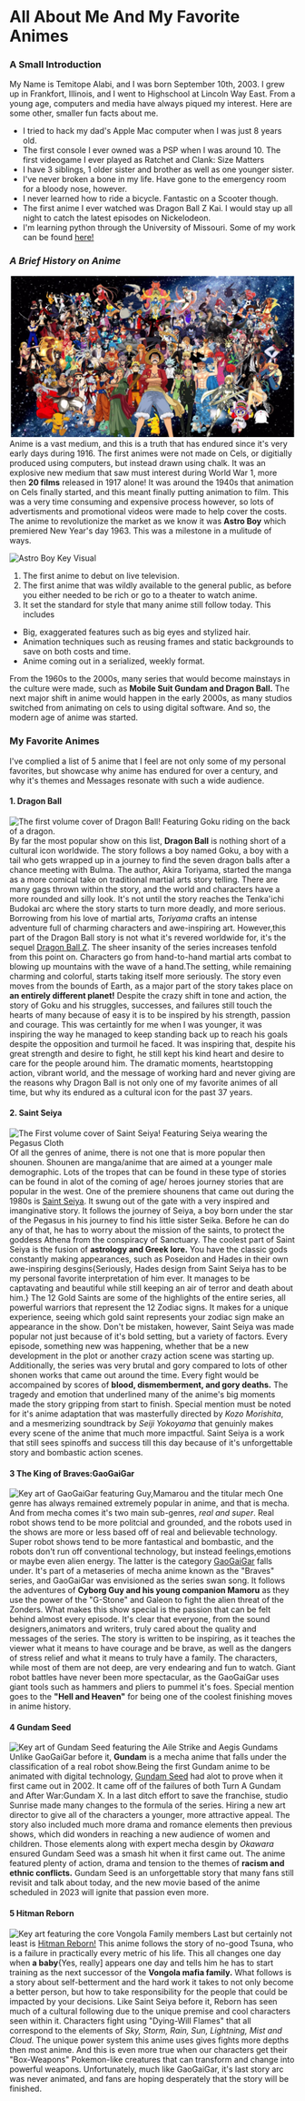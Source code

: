 # All About Me And My Favorite Animes
### A Small Introduction
My Name is Temitope Alabi, and I was born September 10th, 2003. I grew up in Frankfort, Illinois, and I went to Highschool at Lincoln Way East. From a young age, computers and media have always piqued my interest. Here are some other, smaller fun facts about me.
* I tried to hack my dad's Apple Mac computer when I was just 8 years old.
* The first console I ever owned was a PSP when I was around 10. The first videogame I ever played as Ratchet and Clank: Size Matters
* I have 3 siblings, 1 older sister and brother as well as one younger sister.
* I've never broken a bone in my life. Have gone to the emergency room for a bloody nose, however.
* I never learned how to ride a bicycle. Fantastic on a Scooter though.
* The first anime I ever watched was Dragon Ball Z Kai. I would stay up all night to catch the latest episodes on Nickelodeon.
* I'm learning python through the University of Missouri. Some of my work can be found [here!](./code.md)

### _A Brief History on Anime_
![Collage featuring various anime characters](https://github.com/Keylith2020/Midterm-Project/blob/main/Anime%20photo.jpg) 
Anime is a vast medium, and this is a truth that has endured since it's very early days during 1916. The first animes were not made on Cels, or digitially produced using computers, but instead drawn using chalk. It was an explosive new medium that saw must interest during World War 1, more then **20 films** released in 1917 alone! It was around the 1940s that animation on Cels finally started, and this meant finally putting animation to film. This was a very time consuming and expensive process however, so lots of advertisments and promotional videos were made to help cover the costs. The anime to revolutionize the market as we know it was **Astro Boy** which premiered New Year's day 1963. This was a milestone in a mulitude of ways.

![Astro Boy Key Visual](https://www.imdb.com/title/tt0056739/mediaviewer/rm4071041024/)

1. The first anime to debut on live television.
2. The first anime that was wildly available to the general public, as before you either needed to be rich or go to a theater to watch anime.
3. It set the standard for style that many anime still follow today. This includes
* Big, exaggerated features such as big eyes and stylized hair.
* Animation techniques such as reusing frames and static backgrounds to save on both costs and time.
* Anime coming out in a serialized, weekly format.  

From the 1960s to the 2000s, many series that would become mainstays in the culture were made, such as **Mobile Suit Gundam and Dragon Ball.** The next major shift in anime would happen in the early 2000s, as many studios switched from animating on cels to using digital software. And so, the modern age of anime was started.
### My Favorite Animes
I've complied a list of 5 anime that I feel are not only some of my personal favorites, but showcase why anime has endured for over a century, and why it's themes and Messages resonate with such a wide audience.
#### 1. Dragon Ball
![The first volume cover of Dragon Ball! Featuring Goku riding on the back of a dragon.][Goku]
By far the most popular show on this list, **Dragon Ball** is nothing short of a cultural icon worldwide. The story follows a boy named Goku, a boy with a tail who gets wrapped up in a journey to find the seven dragon balls after a chance meeting with Bulma. The author, Akira Toriyama, started the manga as a more comical take on traditional martial arts story telling. There are many gags thrown within the story, and the world and characters have a more rounded and silly look. It's not until the story reaches the Tenka'ichi Budokai arc where the story starts to turn more deadly, and more serious. Borrowing from his love of martial arts, _Toriyama_ crafts an intense adventure full of charming characters and awe-inspiring art. However,this part of the Dragon Ball story is not what it's revered worldwide for, it's the sequel [Dragon Ball Z](https://www.funimation.com/shows/dragon-ball-z-kai/). The sheer insanity of the series increases tenfold from this point on. Characters go from hand-to-hand martial arts combat to blowing up mountains with the wave of a hand.The setting, while remaining charming and colorful, starts taking itself more seriously. The story even moves from the bounds of Earth, as a major part of the story takes place on **an entirely different planet!** Despite the crazy shift in tone and action, the story of Goku and his struggles, successes, and failures still touch the hearts of many because of easy it is to be inspired by his strength, passion and courage. This was certaintly for me when I was younger, it was inspiring the way he managed to keep standing back up to reach his goals despite the opposition and turmoil he faced. It was inspiring that, despite his great strength and desire to fight, he still kept his kind heart and desire to care for the people around him. The dramatic moments, heartstopping action, vibrant world, and the message of working hard and never giving are the reasons why Dragon Ball is not only one of my favorite animes of all time, but why its endured as a cultural icon for the past 37 years.
#### 2. Saint Seiya
![The First volume cover of Saint Seiya! Featuring Seiya wearing the Pegasus Cloth][Seiya]
Of all the genres of anime, there is not one that is more popular then shounen. Shounen are manga/anime that are aimed at a younger male demographic. Lots of the tropes that can be found in these type of stories can be found in alot of the coming of age/ heroes journey stories that are popular in the west. One of the premiere shounens that came out during the 1980s is [Saint Seiya](https://www.netflix.com/title/70273371). It swung out of the gate with a very inspired and imanginative story. It follows the journey of Seiya, a boy born under the star of the Pegasus in his journey to find his little sister Seika. Before he can do any of that, he has to worry about the mission of the saints, to protect the goddess Athena from the conspiracy of Sanctuary. The coolest part of Saint Seiya is the fusion of **astrology and Greek lore.** You have the classic gods constantly making appearances, such as Poseidon and Hades in their own awe-inspiring desgins{Seriously, Hades design from Saint Seiya has to be my personal favorite interpretation of him ever. It manages to be captavating and beautiful while still keeping an air of terror and death about him.} The 12 Gold Saints are some of the highlights of the entire series, all powerful warriors that represent the 12 Zodiac signs. It makes for a unique experience, seeing which gold saint represents your zodiac sign make an appearance in the show. Don't be mistaken, however, Saint Seiya was made popular not just because of it's bold setting, but a variety of factors. Every episode, something new was happening, whether that be a new development in the plot or another crazy action scene was starting up. Additionally, the series was very brutal and gory compared to lots of other shonen works that came out around the time. Every fight would be accompained by scores of **blood, dismemberment, and gory deaths.** The tragedy and emotion that underlined many of the anime's big moments made the story gripping from start to finish. Special mention must be noted for it's anime adaptation that was masterfully directed by _Kozo Morishita_, and a mesmerizing soundtrack by _Seiji Yokoyama_ that genuinly makes every scene of the anime that much more impactful. Saint Seiya is a work that still sees spinoffs and success till this day because of it's unforgettable story and bombastic action scenes.
#### 3  The King of Braves:GaoGaiGar
![Key art of GaoGaiGar featuring Guy,Mamarou and the titular mech][Guy]
One genre has always remained extremely popular in anime, and that is mecha. And from mecha comes it's two main sub-genres, _real and super_. Real robot shows tend to be more politcial and grounded, and the robots used in the shows are more or less based off of real and believable technology. Super robot shows tend to be more fantastical and bombastic, and the robots don't run off conventional technology, but instead feelings,emotions or maybe even alien energy. The latter is the category [GaoGaiGar](https://myanimelist.net/anime/890/Yuusha-Ou_GaoGaiGar) falls under. It's part of a metaseries of mecha anime known as the "Braves" series, and GaoGaiGar was envisioned as the series swan song. It follows the adventures of **Cyborg Guy and his young companion Mamoru** as they use the power of the "G-Stone" and Galeon to fight the alien threat of the Zonders. What makes this show special is the passion that can be felt behind almost every episode. It's clear that everyone, from the sound designers,animators and writers, truly cared about the quality and messages of the series. The story is written to be inspiring, as it teaches the viewer what it means to have courage and be brave, as well as the dangers of stress relief and what it means to truly have a family. The characters, while most of them are not deep, are very endearing and fun to watch. Giant robot battles have never been more spectacular, as the GaoGaiGar uses giant tools such as hammers and pliers to pummel it's foes. Special mention goes to the **"Hell and Heaven"** for being one of the coolest finishing moves in anime history.
#### 4 Gundam Seed
![Key art of Gundam Seed featuring the Aile Strike and Aegis Gundams][Seed]
 Unlike GaoGaiGar before it, **Gundam** is a mecha anime that falls under the classification of a real robot show.Being the first Gundam anime to be animated with digital technology, [Gundam Seed](https://www.crunchyroll.com/mobile-suit-gundam-seed) had alot to prove when it first came out in 2002. It came off of the failures of both Turn A Gundam and After War:Gundam X. In a last ditch effort to save the franchise, studio Sunrise made many changes to the formula of the series. Hiring a new art director to give all of the characters a younger, more attractive appeal. The story also included much more drama and romance elements then previous shows, which did wonders in reaching a new audience of women and children. Those elements along with expert mecha desgin by _Okawara_ ensured Gundam Seed was a smash hit when it first came out. The anime featured plenty of action, drama and tension to the themes of **racism and ethnic conflicts.** Gundam Seed is an unforgettable story that many fans still revisit and talk about today, and the new movie based of the anime scheduled in 2023 will ignite that passion even more.
 #### 5 Hitman Reborn
 ![Key art featuring the core Vongola Family members][Vongola]
 Last but certainly not least is [Hitman Reborn!](https://www.crunchyroll.com/reborn) This anime follows the story of no-good Tsuna, who is a failure in practically every metric of his life. This all changes one day when **a baby**{Yes, really] appears one day and tells him he has to start training as the next successor of the **Vongola mafia family.** What follows is a story about self-betterment and the hard work it takes to not only become a better person, but how to take responsibility for the people that could be impacted by your decisions. Like Saint Seiya before it, Reborn has seen much of a cultural following due to the unique premise and cool characters seen within it. Characters fight using "Dying-Will Flames" that all correspond to the elements of _Sky, Storm, Rain, Sun, Lightning, Mist and Cloud._ The unique power system this anime uses gives fights more depths then most anime. And this is even more true when our characters get their "Box-Weapons" Pokemon-like creatures that can transform and change into powerful weapons. Unfortunately, much like GaoGaiGar, it's last story arc was never animated, and fans are hoping desperately that the story will be finished.








[Goku]: https://dragonball.fandom.com/wiki/List_of_Dragon_Ball_manga_chapters?file=DBallv1.jpg
[Seiya]: https://en.wikipedia.org/wiki/Saint_Seiya#/media/File:Couverture01j.jpg
[Guy]: https://en.wikipedia.org/wiki/The_King_of_Braves_GaoGaiGar#/media/File:The_King_of_Braves_GaoGaiGar_DVD_cover.jpg
[Seed]: https://gundam.fandom.com/wiki/Mobile_Suit_Gundam_SEED?file=20111125132019-95256.jpg
[Vongola]: https://www.imdb.com/title/tt1224144/mediaviewer/rm3312450817/

